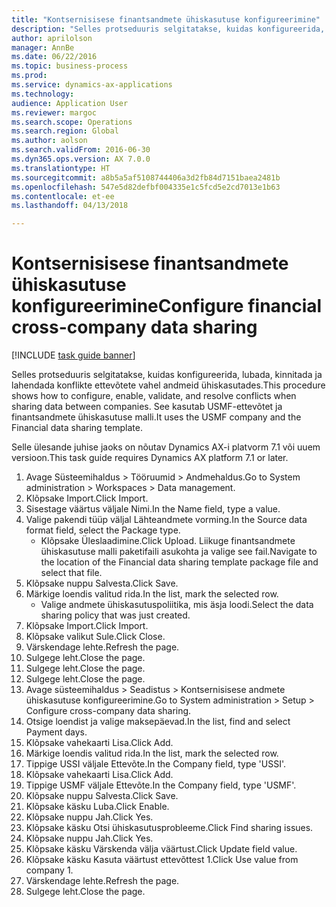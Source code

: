 ```yaml
--- 
title: "Kontsernisisese finantsandmete ühiskasutuse konfigureerimine"
description: "Selles protseduuris selgitatakse, kuidas konfigureerida, lubada, kinnitada ja lahendada konflikte ettevõtete vahel andmeid ühiskasutades."
author: aprilolson
manager: AnnBe
ms.date: 06/22/2016
ms.topic: business-process
ms.prod: 
ms.service: dynamics-ax-applications
ms.technology: 
audience: Application User
ms.reviewer: margoc
ms.search.scope: Operations
ms.search.region: Global
ms.author: aolson
ms.search.validFrom: 2016-06-30
ms.dyn365.ops.version: AX 7.0.0
ms.translationtype: HT
ms.sourcegitcommit: a8b5a5af5108744406a3d2fb84d7151baea2481b
ms.openlocfilehash: 547e5d82defbf004335e1c5fcd5e2cd7013e1b63
ms.contentlocale: et-ee
ms.lasthandoff: 04/13/2018

---
```

# <a name="configure-financial-cross-company-data-sharing"></a><span data-ttu-id="f93b8-103">Kontsernisisese finantsandmete ühiskasutuse konfigureerimine</span><span class="sxs-lookup"><span data-stu-id="f93b8-103">Configure financial cross-company data sharing</span></span>

[!INCLUDE [task guide banner](../../includes/task-guide-banner.md)]

<span data-ttu-id="f93b8-104">Selles protseduuris selgitatakse, kuidas konfigureerida, lubada, kinnitada ja lahendada konflikte ettevõtete vahel andmeid ühiskasutades.</span><span class="sxs-lookup"><span data-stu-id="f93b8-104">This procedure shows how to configure, enable, validate, and resolve conflicts when sharing data between companies.</span></span> <span data-ttu-id="f93b8-105">See kasutab USMF-ettevõtet ja finantsandmete ühiskasutuse malli.</span><span class="sxs-lookup"><span data-stu-id="f93b8-105">It uses the USMF company and the Financial data sharing template.</span></span>



<span data-ttu-id="f93b8-106">Selle ülesande juhise jaoks on nõutav Dynamics AX-i platvorm 7.1 või uuem versioon.</span><span class="sxs-lookup"><span data-stu-id="f93b8-106">This task guide requires Dynamics AX platform 7.1 or later.</span></span>

1. <span data-ttu-id="f93b8-107">Avage Süsteemihaldus > Tööruumid > Andmehaldus.</span><span class="sxs-lookup"><span data-stu-id="f93b8-107">Go to System administration > Workspaces > Data management.</span></span>
2. <span data-ttu-id="f93b8-108">Klõpsake Import.</span><span class="sxs-lookup"><span data-stu-id="f93b8-108">Click Import.</span></span>
3. <span data-ttu-id="f93b8-109">Sisestage väärtus väljale Nimi.</span><span class="sxs-lookup"><span data-stu-id="f93b8-109">In the Name field, type a value.</span></span>
4. <span data-ttu-id="f93b8-110">Valige pakendi tüüp väljal Lähteandmete vorming.</span><span class="sxs-lookup"><span data-stu-id="f93b8-110">In the Source data format field, select the Package type.</span></span>
    * <span data-ttu-id="f93b8-111">Klõpsake Üleslaadimine.</span><span class="sxs-lookup"><span data-stu-id="f93b8-111">Click Upload.</span></span> <span data-ttu-id="f93b8-112">Liikuge finantsandmete ühiskasutuse malli paketifaili asukohta ja valige see fail.</span><span class="sxs-lookup"><span data-stu-id="f93b8-112">Navigate to the location of the Financial data sharing template package file and select that file.</span></span>  
5. <span data-ttu-id="f93b8-113">Klõpsake nuppu Salvesta.</span><span class="sxs-lookup"><span data-stu-id="f93b8-113">Click Save.</span></span>
6. <span data-ttu-id="f93b8-114">Märkige loendis valitud rida.</span><span class="sxs-lookup"><span data-stu-id="f93b8-114">In the list, mark the selected row.</span></span>
    * <span data-ttu-id="f93b8-115">Valige andmete ühiskasutuspoliitika, mis äsja loodi.</span><span class="sxs-lookup"><span data-stu-id="f93b8-115">Select the data sharing policy that was just created.</span></span>  
7. <span data-ttu-id="f93b8-116">Klõpsake Import.</span><span class="sxs-lookup"><span data-stu-id="f93b8-116">Click Import.</span></span>
8. <span data-ttu-id="f93b8-117">Klõpsake valikut Sule.</span><span class="sxs-lookup"><span data-stu-id="f93b8-117">Click Close.</span></span>
9. <span data-ttu-id="f93b8-118">Värskendage lehte.</span><span class="sxs-lookup"><span data-stu-id="f93b8-118">Refresh the page.</span></span>
10. <span data-ttu-id="f93b8-119">Sulgege leht.</span><span class="sxs-lookup"><span data-stu-id="f93b8-119">Close the page.</span></span>
11. <span data-ttu-id="f93b8-120">Sulgege leht.</span><span class="sxs-lookup"><span data-stu-id="f93b8-120">Close the page.</span></span>
12. <span data-ttu-id="f93b8-121">Sulgege leht.</span><span class="sxs-lookup"><span data-stu-id="f93b8-121">Close the page.</span></span>
13. <span data-ttu-id="f93b8-122">Avage süsteemihaldus > Seadistus > Kontsernisisese andmete ühiskasutuse konfigureerimine.</span><span class="sxs-lookup"><span data-stu-id="f93b8-122">Go to System administration > Setup > Configure cross-company data sharing.</span></span>
14. <span data-ttu-id="f93b8-123">Otsige loendist ja valige maksepäevad.</span><span class="sxs-lookup"><span data-stu-id="f93b8-123">In the list, find and select Payment days.</span></span>
15. <span data-ttu-id="f93b8-124">Klõpsake vahekaarti Lisa.</span><span class="sxs-lookup"><span data-stu-id="f93b8-124">Click Add.</span></span>
16. <span data-ttu-id="f93b8-125">Märkige loendis valitud rida.</span><span class="sxs-lookup"><span data-stu-id="f93b8-125">In the list, mark the selected row.</span></span>
17. <span data-ttu-id="f93b8-126">Tippige USSI väljale Ettevõte.</span><span class="sxs-lookup"><span data-stu-id="f93b8-126">In the Company field, type 'USSI'.</span></span>
18. <span data-ttu-id="f93b8-127">Klõpsake vahekaarti Lisa.</span><span class="sxs-lookup"><span data-stu-id="f93b8-127">Click Add.</span></span>
19. <span data-ttu-id="f93b8-128">Tippige USMF väljale Ettevõte.</span><span class="sxs-lookup"><span data-stu-id="f93b8-128">In the Company field, type 'USMF'.</span></span>
20. <span data-ttu-id="f93b8-129">Klõpsake nuppu Salvesta.</span><span class="sxs-lookup"><span data-stu-id="f93b8-129">Click Save.</span></span>
21. <span data-ttu-id="f93b8-130">Klõpsake käsku Luba.</span><span class="sxs-lookup"><span data-stu-id="f93b8-130">Click Enable.</span></span>
22. <span data-ttu-id="f93b8-131">Klõpsake nuppu Jah.</span><span class="sxs-lookup"><span data-stu-id="f93b8-131">Click Yes.</span></span>
23. <span data-ttu-id="f93b8-132">Klõpsake käsku Otsi ühiskasutusprobleeme.</span><span class="sxs-lookup"><span data-stu-id="f93b8-132">Click Find sharing issues.</span></span>
24. <span data-ttu-id="f93b8-133">Klõpsake nuppu Jah.</span><span class="sxs-lookup"><span data-stu-id="f93b8-133">Click Yes.</span></span>
25. <span data-ttu-id="f93b8-134">Klõpsake käsku Värskenda välja väärtust.</span><span class="sxs-lookup"><span data-stu-id="f93b8-134">Click Update field value.</span></span>
26. <span data-ttu-id="f93b8-135">Klõpsake käsku Kasuta väärtust ettevõttest 1.</span><span class="sxs-lookup"><span data-stu-id="f93b8-135">Click Use value from company 1.</span></span>
27. <span data-ttu-id="f93b8-136">Värskendage lehte.</span><span class="sxs-lookup"><span data-stu-id="f93b8-136">Refresh the page.</span></span>
28. <span data-ttu-id="f93b8-137">Sulgege leht.</span><span class="sxs-lookup"><span data-stu-id="f93b8-137">Close the page.</span></span>


